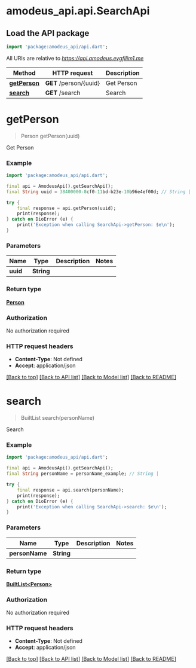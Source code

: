 # amodeus_api.api.SearchApi

## Load the API package
```dart
import 'package:amodeus_api/api.dart';
```

All URIs are relative to *https://api.amodeus.evgfilim1.me*

Method | HTTP request | Description
------------- | ------------- | -------------
[**getPerson**](SearchApi.md#getperson) | **GET** /person/{uuid} | Get Person
[**search**](SearchApi.md#search) | **GET** /search | Search


# **getPerson**
> Person getPerson(uuid)

Get Person

### Example
```dart
import 'package:amodeus_api/api.dart';

final api = AmodeusApi().getSearchApi();
final String uuid = 38400000-8cf0-11bd-b23e-10b96e4ef00d; // String | 

try {
    final response = api.getPerson(uuid);
    print(response);
} catch on DioError (e) {
    print('Exception when calling SearchApi->getPerson: $e\n');
}
```

### Parameters

Name | Type | Description  | Notes
------------- | ------------- | ------------- | -------------
 **uuid** | **String**|  | 

### Return type

[**Person**](Person.md)

### Authorization

No authorization required

### HTTP request headers

 - **Content-Type**: Not defined
 - **Accept**: application/json

[[Back to top]](#) [[Back to API list]](../README.md#documentation-for-api-endpoints) [[Back to Model list]](../README.md#documentation-for-models) [[Back to README]](../README.md)

# **search**
> BuiltList<Person> search(personName)

Search

### Example
```dart
import 'package:amodeus_api/api.dart';

final api = AmodeusApi().getSearchApi();
final String personName = personName_example; // String | 

try {
    final response = api.search(personName);
    print(response);
} catch on DioError (e) {
    print('Exception when calling SearchApi->search: $e\n');
}
```

### Parameters

Name | Type | Description  | Notes
------------- | ------------- | ------------- | -------------
 **personName** | **String**|  | 

### Return type

[**BuiltList&lt;Person&gt;**](Person.md)

### Authorization

No authorization required

### HTTP request headers

 - **Content-Type**: Not defined
 - **Accept**: application/json

[[Back to top]](#) [[Back to API list]](../README.md#documentation-for-api-endpoints) [[Back to Model list]](../README.md#documentation-for-models) [[Back to README]](../README.md)

